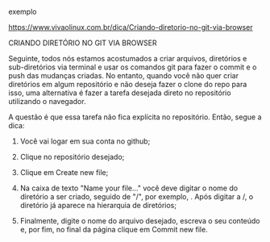 exemplo 

https://www.vivaolinux.com.br/dica/Criando-diretorio-no-git-via-browser

CRIANDO DIRETÓRIO NO GIT VIA BROWSER



 

Seguinte, todos nós estamos acostumados a criar arquivos, diretórios e sub-diretórios via terminal e usar os comandos git para fazer o commit e o push das mudanças criadas. No entanto, quando você não quer criar diretórios em algum repositório e não deseja fazer o clone do repo para isso, uma alternativa é fazer a tarefa desejada direto no repositório utilizando o navegador. 

A questão é que essa tarefa não fica explícita no repositório. Então, segue a dica: 

1. Você vai logar em sua conta no github; 

2. Clique no repositório desejado; 

3. Clique em Create new file; 

4. Na caixa de texto "Name your file..." você deve digitar o nome do diretório a ser criado, seguido de "/", por exemplo, <mydir/>. Após digitar a /, o diretório já aparece na hierarquia de diretórios; 

5. Finalmente, digite o nome do arquivo desejado, escreva o seu conteúdo e, por fim, no final da página clique em Commit new file. 


